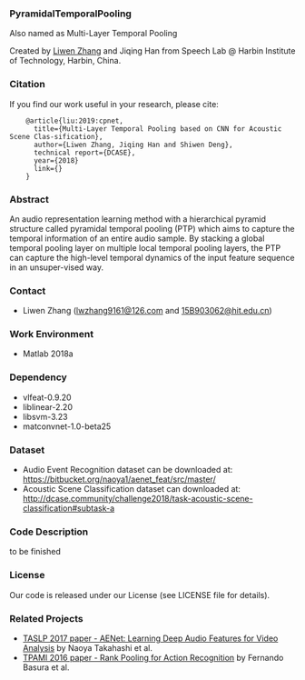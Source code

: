 ### PyramidalTemporalPooling
Also named as Multi-Layer Temporal Pooling

Created by <a href="https://github.com/zlw9161">Liwen Zhang</a> and Jiqing Han from Speech Lab @ Harbin Institute of Technology, Harbin, China.

### Citation
If you find our work useful in your research, please cite:

        @article{liu:2019:cpnet,
          title={Multi-Layer Temporal Pooling based on CNN for Acoustic Scene Clas-sification},
          author={Liwen Zhang, Jiqing Han and Shiwen Deng},
          technical report={DCASE},
          year={2018}
          link={}
        }

### Abstract
An audio representation learning method with a hierarchical pyramid structure called pyramidal temporal pooling (PTP) which aims to capture the temporal information of an entire audio sample. By stacking a global temporal pooling layer on multiple local temporal pooling layers, the PTP can capture the high-level temporal dynamics of the input feature sequence in an unsuper-vised way.

### Contact
* Liwen Zhang (lwzhang9161@126.com and 15B903062@hit.edu.cn)

### Work Environment
* Matlab 2018a

### Dependency
* vlfeat-0.9.20
* liblinear-2.20
* libsvm-3.23
* matconvnet-1.0-beta25

### Dataset
* Audio Event Recognition dataset can be downloaded at:
https://bitbucket.org/naoya1/aenet_feat/src/master/
* Acoustic Scene Classification dataset can downloaded at:
http://dcase.community/challenge2018/task-acoustic-scene-classification#subtask-a

### Code Description
to be finished

### License
Our code is released under our License (see LICENSE file for details).

### Related Projects
* [TASLP 2017 paper - AENet: Learning Deep Audio Features for Video Analysis](http://arxiv.org/pdf/1701.00599) by Naoya Takahashi et al.
* [TPAMI 2016 paper - Rank Pooling for Action Recognition](http://users.cecs.anu.edu.au/~basura/papers/PAMI2016Fernando.pdf) by Fernando Basura et al.

